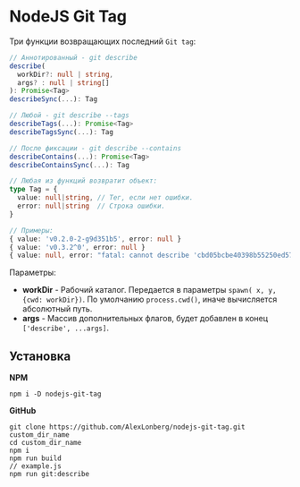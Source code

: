 
# NodeJS Git Tag

Три функции возвращающих последний `Git tag`:

```ts
// Аннотированный - git describe
describe(
  workDir?: null | string,
  args? : null | string[]
): Promise<Tag>
describeSync(...): Tag

// Любой - git describe --tags
describeTags(...): Promise<Tag>
describeTagsSync(...): Tag

// После фиксации - git describe --contains
describeContains(...): Promise<Tag>
describeContainsSync(...): Tag

// Любая из функций возвратит объект:
type Tag = { 
  value: null|string, // Тег, если нет ошибки.
  error: null|string  // Строка ошибки.
}

// Примеры:
{ value: 'v0.2.0-2-g9d351b5', error: null }
{ value: 'v0.3.2^0', error: null }
{ value: null, error: "fatal: cannot describe 'cbd05bcbe40398b55250ed574544281f44ca0d58'" }
```

Параметры:

* __workDir__  - Рабочий каталог. Передается в параметры `spawn( x, y, {cwd: workDir})`.
                 По умолчанию `process.cwd()`, иначе вычисляется абсолютный путь.
* __args__     - Массив дополнительных флагов, будет добавлен в конец `['describe', ...args]`.

## Установка

__NPM__

    npm i -D nodejs-git-tag

__GitHub__

    git clone https://github.com/AlexLonberg/nodejs-git-tag.git custom_dir_name
    cd custom_dir_name
    npm i
    npm run build
    // example.js
    npm run git:describe

